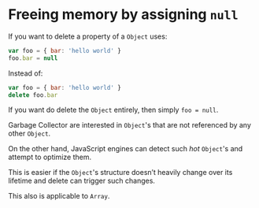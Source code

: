 # Freeing memory by assigning `null`

If you want to delete a property of a `Object` uses:

```js
var foo = { bar: 'hello world' }
foo.bar = null
```

Instead of:

```js
var foo = { bar: 'hello world' }
delete foo.bar
```

If you want do delete the `Object` entirely, then simply `foo = null`.

Garbage Collector are interested in `Object`'s that are not referenced by any other `Object`.

On the other hand, JavaScript engines can detect such *hot* `Object`'s and attempt to optimize them.

This is easier if the `Object`'s structure doesn’t heavily change over its lifetime and delete can trigger such changes.

This also is applicable to `Array`.
